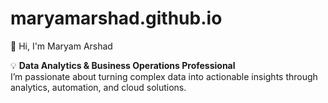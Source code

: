 # maryamarshad.github.io

👋 Hi, I'm Maryam Arshad  

💡 **Data Analytics & Business Operations Professional**  
I’m passionate about turning complex data into actionable insights through analytics, automation, and cloud solutions.
